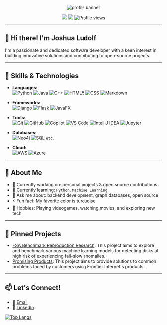 <!---
Joshua-Ludolf/Joshua-Ludolf is a ✨ special ✨ repository because its `README.md` (this file) appears on your GitHub profile.
You can click the Preview link to take a look at your changes.
--->

<p align="center">
  <img src="https://capsule-render.vercel.app/api?type=waving&color=gradient&height=180&section=header&text=Joshua%20Ludolf&fontSize=36&fontAlignY=40&desc=Welcome%20to%20my%20GitHub%20Profile!&descAlignY=60" alt="profile banner"/>
</p>

<p align="center">
  <a href="mailto:joshualudolf@gmail.com"><img src="https://img.shields.io/badge/Email-D14836?style=for-the-badge&logo=gmail&logoColor=white"/></a>
  <a href="https://www.linkedin.com/in/joshua-ludolf/"><img src="https://img.shields.io/badge/LinkedIn-blue?style=for-the-badge&logo=linkedin&logoColor=white"/></a>
  <img src="https://komarev.com/ghpvc/?username=Joshua-Ludolf&style=flat-square" alt="Profile views"/>
</p>

---

## 👋 Hi there! I'm Joshua Ludolf

I'm a passionate and dedicated software developer with a keen interest in building innovative solutions and contributing to open-source projects.  

---

## 🚀 Skills & Technologies

- **Languages:**  
  ![Python](https://img.shields.io/badge/Python-3670A0?style=for-the-badge&logo=python&logoColor=ffdd54)
  ![Java](https://img.shields.io/badge/Java-ED8B00?style=for-the-badge&logo=java&logoColor=white)
  ![C++](https://img.shields.io/badge/C++-00599C?style=for-the-badge&logo=cplusplus&logoColor=white)
  ![HTML5](https://img.shields.io/badge/HTML5-E34F26?style=for-the-badge&logo=html5&logoColor=white)
  ![CSS](https://img.shields.io/badge/CSS-1572B6?style=for-the-badge&logo=css3&logoColor=white)
  ![Markdown](https://img.shields.io/badge/Markdown-000000?style=for-the-badge&logo=markdown&logoColor=white)

- **Frameworks:**  
  ![Django](https://img.shields.io/badge/Django-092E20?style=for-the-badge&logo=django&logoColor=white)
  ![Flask](https://img.shields.io/badge/Flask-000000?style=for-the-badge&logo=flask&logoColor=white)
  ![JavaFX](https://img.shields.io/badge/JavaFX-2C2255?style=for-the-badge&logo=java&logoColor=white)

- **Tools:**  
  ![Git](https://img.shields.io/badge/Git-F05032?style=for-the-badge&logo=git&logoColor=white)
  ![GitHub](https://img.shields.io/badge/GitHub-181717?style=for-the-badge&logo=github&logoColor=white)
  ![Copilot](https://img.shields.io/badge/Copilot-0A0A0A?style=for-the-badge&logo=githubcopilot&logoColor=white)
  ![VS Code](https://img.shields.io/badge/VS_Code-007ACC?style=for-the-badge&logo=visual-studio-code&logoColor=white)
  ![IntelliJ IDEA](https://img.shields.io/badge/IntelliJ_IDEA-000000?style=for-the-badge&logo=intellij-idea&logoColor=white)
  ![Jupyter](https://img.shields.io/badge/Jupyter-F37626?style=for-the-badge&logo=jupyter&logoColor=white)

- **Databases:**  
  ![Neo4j](https://img.shields.io/badge/Neo4j-4581C3?style=for-the-badge&logo=neo4j&logoColor=white)
  ![SQL](https://img.shields.io/badge/SQL-4479A1?style=for-the-badge&logo=postgresql&logoColor=white)
  `etc.`

- **Cloud:**  
  ![AWS](https://img.shields.io/badge/AWS-232F3E?style=for-the-badge&logo=amazon-aws&logoColor=white)
  ![Azure](https://img.shields.io/badge/Azure-0078D4?style=for-the-badge&logo=microsoft-azure&logoColor=white)

---

## 👤 About Me

- 🔭 Currently working on: personal projects & open source contributions  
- 🌱 Currently learning: `Python`, `Machine Learning`  
- 💬 Ask me about: backend development, graph databases, open source  
- ⚡ Fun fact: My favorite color is turquoise  
- 🎵 Hobbies: Playing videogames, watching movies, and exploring new tech

---

## 📌 Pinned Projects

- [FSA Benchmark Reproduction Research](https://github.com/Joshua-Ludolf/FSA-benchmarking-Reproduction-Research): This project aims to explore and benchmark various machine learning models for detecting disks at high risk of experiencing fail-slow anomalies.
- [Promising Products](https://github.com/Joshua-Ludolf/Promising-Products): This project aims to provide solutions to common problems faced by customers using Frontier Internet's products.

---

## 📫 Let's Connect!

- 📧 [Email](mailto:joshualudolf@gmail.com)
- 💼 [LinkedIn](https://www.linkedin.com/in/joshua-ludolf/)

[![Top Langs](https://github-readme-stats.vercel.app/api/top-langs/?username=Joshua-Ludolf&layout=compact&theme=transparent)](https://github.com/anuraghazra/github-readme-stats)

